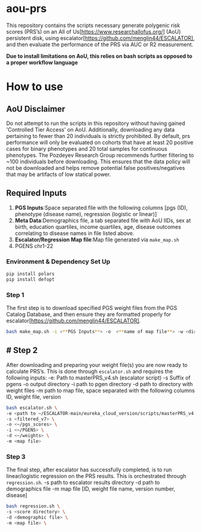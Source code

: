 # aou-prs
This repository contains the scripts necessary generate polygenic risk scores (PRS’s) on an All of Us[https://www.researchallofus.org/] (AoU) persistent disk, using escalator[https://github.com/menglin44/ESCALATOR], and then evaluate the performance of the PRS via AUC or R2 measurement. 

**Due to install limitations on AoU, this relies on bash scripts as opposed to a proper workflow language**

# How to use
## AoU Disclaimer
Do not attempt to run the scripts in this repository without having gained 'Controlled Tier Access' on AoU. Additionally, downloading any data pertaining to fewer than 20 individuals is strictly prohibited. By default, prs performance will only be evaluated on cohorts that have at least 20 positive cases for binary phenotypes and 20 total samples for continuous phenotypes. The Pozdeyev Research Group recommends further filtering to ~100 individuals before downloading. This ensures that the data policy will not be downloaded and helps remove potential false positives/negatives that may be artifacts of low statical power. 

## Required Inputs
1)	**PGS Inputs**:Space separated file with the following columns [pgs (ID), phenotype (disease name), regression (logistic or linear)]
2)	**Meta Data**:Demographics file, a tab separated file with AoU IIDs, sex at birth, education quartiles, income quartiles, age, disease outcomes correlating to disease names in file listed above. 
3)	**Escalator/Regression Map file**:Map file generated via `make_map.sh`
4)	PGENS chr1-22

### Environment & Dependency Set Up
```bash
pip install polars
pip install defopt
```
### Step 1
The first step is to download specified PGS weight files from the PGS Catalog Database, and then ensure they are formatted properly for escalator[https://github.com/menglin44/ESCALATOR]. 
```bash
bash make_map.sh -i <**PGS Inputs**> -o  <**name of map file**> -w <directory to store weight files in> 
```
## # Step 2
After downloading and preparing your weight file(s) you are now ready to calculate PRS’s. This is done through `escalator.sh` and requires the following inputs:
-e: Path to masterPRS_v4.sh (escalator script)
-s Suffix of pgens
-o output directory 
-i path to pgen directory
-d path to directory with weight files
-m path to map file, space separated with the following columns ID, weight file, version

```bash
bash escalator.sh \
-e <path to ~/ESCALATOR-main/eureka_cloud_version/scripts/masterPRS_v4.sh> \
-s <filtered_v7> \
-o <~/pgs_scores> \
-i <~/PGENS> \
-d <~/weights> \
-m <map file>
```
### Step 3
The final step, after escalator has successfully completed, is to run linear/logistic regression on the PRS results. This is orchestrated through `regression.sh`. 
-s path to escalator results directory
-d path to demographics file
-m map file [ID, weight file name, version number, disease]
```bash
bash regression.sh \
-s <score directory> \
-d <demographic file> \
-m <map file> \
```
